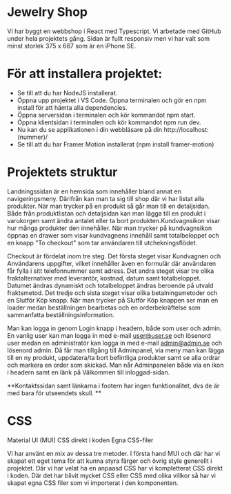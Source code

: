 # Jewelry Shop

Vi har byggt en webbshop i React med Typescript. Vi arbetade med GitHub under hela projektets gång.
Sidan är fullt responsiv men vi har valt som minst storlek 375 x 667 som är en iPhone SE.

# För att installera projektet:
- Se till att du har NodeJS installerat.
- Öppna upp projektet i VS Code. Öppna terminalen och gör en npm install för att hämta alla dependencies.
- Öppna serversidan i terminalen och kör kommandot npm start.
- Öppna klientsidan i terminalen och kör kommandot npm run dev.
- Nu kan du se applikationen i din webbläsare på din http://localhost:(nummer)/
- Se till att du har Framer Motion installerat (npm install framer-motion)

# Projektets struktur
Landningssidan är en hemsida som innehåller bland annat en navigeringsmeny. Därifrån kan man ta sig till shop där vi har listat alla produkter. När man trycker på en produkt så går man till en detaljsidan. 
Både från produktlistan och detaljsidan kan man lägga till en produkt i varukorgen samt ändra antalet eller ta bort produkten.Kundvagnsikon visar hur många produkter den innehåller. När man trycker på kundvagnsikon öppnas en drawer som visar kundvagnens innehåll samt totalbeloppet och en knapp "To checkout" som tar användaren till utchekningsflödet.

Checkout är fördelat inom tre steg. Det första steget visar Kundvagnen och Användarens uppgifter, vilket innehåller även en formulär där användaren får fylla i sitt telefonnummer samt adress.
Det andra steget visar tre olika fraktalternativer med leverantör, kostnad, datum samt totalbeloppet. Datumet ändras dynamiskt och totalbeloppet ändras beroende på utvald fraktsmetod.
Det tredje och sista steget visar olika betalningsmetoder och en Slutför Köp knapp.
När man trycker på Slutför Köp knappen ser man en loader medan beställningen bearbetas och en orderbekräftelse som sammanfatta beställningsinformation.

Man kan logga in genom Login knapp i headern, både som user och admin. En vanlig user kan man logga in med e-mail user@user.se och lösenord user medan en administratör kan logga in med e-mail admin@admin.se och lösenord admin.
Då får man tillgång till Adminpanel, via meny man kan lägga till en ny produkt, uppdatera/ta bort befintliga produkter samt se alla ordrar och markera en order som skickad. 
Man når Adminpanelen både via en ikon i headern samt en länk på Välkommen till inloggad-sidan.

**Kontaktssidan samt länkarna i footern har ingen funktionalitet, dvs de är med bara för utseendets skull. **

# CSS
Material UI (MUI)
CSS direkt i koden
Egna CSS-filer

Vi har använt en mix av dessa tre metoder. I första hand MUI och där har vi skapat ett eget tema för att kunna styra färger och övrig style generellt i projektet. Där vi har velat ha en anpaasd CSS har vi kompletterat CSS direkt i koden. 
Där det har blivit mycket CSS eller CSS med olika villkor så har vi skapat egna CSS filer som vi importerat i den komponenten.
